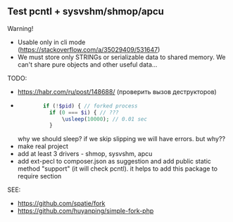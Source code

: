 ## Test pcntl + sysvshm/shmop/apcu

Warning!
- Usable only in cli mode (https://stackoverflow.com/a/35029409/531647)
- We must store only STRINGs or serializable data to shared memory. We can't share pure objects and other useful data...

TODO:
- https://habr.com/ru/post/148688/ (проверить вызов деструкторов)
- ```php
          if (!$pid) { // forked process
            if (0 === $i) { // ???
                \usleep(10000); // 0.01 sec
            }
  ```
  why we should sleep? if we skip slipping we will have errors. but why??
- make real project
- add at least 3 drivers - shmop, sysvshm, apcu
- add ext-pecl to composer.json as suggestion and add public static method "support" (it will check pcntl). it helps to add this package to require section

SEE:
- https://github.com/spatie/fork
- https://github.com/huyanping/simple-fork-php
